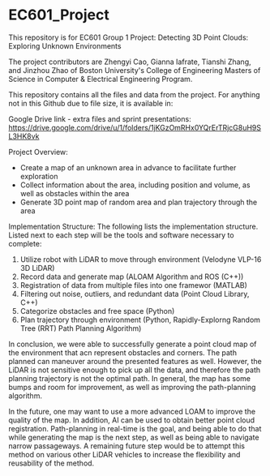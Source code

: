 # EC601_Project
This repository is for EC601 Group 1 Project: Detecting 3D Point Clouds: Exploring Unknown Environments

The project contributors are Zhengyi Cao, Gianna Iafrate, Tianshi Zhang, and Jinzhou Zhao of Boston University's College of Engineering Masters of Science in Computer & Electrical Engineering Program. 

This repository contains all the files and data from the project. For anything not in this Github due to file size, it is available in:

Google Drive link - extra files and sprint presentations:
https://drive.google.com/drive/u/1/folders/1jKGzOmRHx0YQrErTRjcG8uH9SL3HK8vk

Project Overview:
- Create a map of an unknown area in advance to facilitate further exploration
- Collect information about the area, including position and volume, as well as obstacles within the area
- Generate 3D point map of random area and plan trajectory through the area

Implementation Structure:
The following lists the implementation structure. Listed next to each step will be the tools and software necessary to complete:
1. Utilize robot with LiDAR to move through environment (Velodyne VLP-16 3D LiDAR)
2. Record data and generate map (ALOAM Algorithm and ROS (C++))
3. Registration of data from multiple files into one framewor (MATLAB)
4. Filtering out noise, outliers, and redundant data (Point Cloud Library, C++)
5. Categorize obstacles and free space (Python)
6. Plan trajectory through environment (Python, Rapidly-Explorng Random Tree (RRT) Path Planning Algorithm)

In conclusion, we were able to successfully generate a point cloud map of the environment that acn represent obstacles and corners. The path planned can maneuver around the presented features as well. However, the LiDAR is not sensitive enough to pick up all the data, and therefore the path planning trajectory is not the optimal path. In general, the map has some bumps and room for improvement, as well as improving the path-planning algorithm.

In the future, one may want to use a more advanced LOAM to improve the quality of the map. In addition, AI can be used to obtain better point cloud registration. Path-planning in real-time is the goal, and being able to do that while generating the map is the next step, as well as being able to navigate narrow passageways. A remaining future step would be to attempt this method on various other LiDAR vehicles to increase the flexibility and reusability of the method. 
